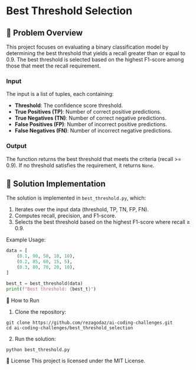 # Best Threshold Selection

## :memo: Problem Overview

This project focuses on evaluating a binary classification model by determining the best threshold that yields a recall greater than or equal to 0.9. The best threshold is selected based on the highest F1-score among those that meet the recall requirement.

### Input

The input is a list of tuples, each containing:

- **Threshold**: The confidence score threshold.
- **True Positives (TP)**: Number of correct positive predictions.
- **True Negatives (TN)**: Number of correct negative predictions.
- **False Positives (FP)**: Number of incorrect positive predictions.
- **False Negatives (FN)**: Number of incorrect negative predictions.

### Output

The function returns the best threshold that meets the criteria (recall >= 0.9). If no threshold satisfies the requirement, it returns `None`.

## :wrench: Solution Implementation

The solution is implemented in `best_threshold.py`, which:

1. Iterates over the input data (threshold, TP, TN, FP, FN).
2. Computes recall, precision, and F1-score.
3. Selects the best threshold based on the highest F1-score where recall ≥ 0.9.

Example Usage:

```python
data = [
    (0.1, 90, 50, 10, 10),
    (0.2, 85, 60, 15, 5),
    (0.3, 80, 70, 20, 10),
]

best_t = best_threshold(data)
print(f"Best threshold: {best_t}")
```

:rocket: How to Run

1. Clone the repository:

```
git clone https://github.com/rezagodaz/ai-coding-challenges.git
cd ai-coding-challenges/best_threshold_selection
```

2. Run the solution:

```
python best_threshold.py
```

:rocket: License
This project is licensed under the MIT License.

